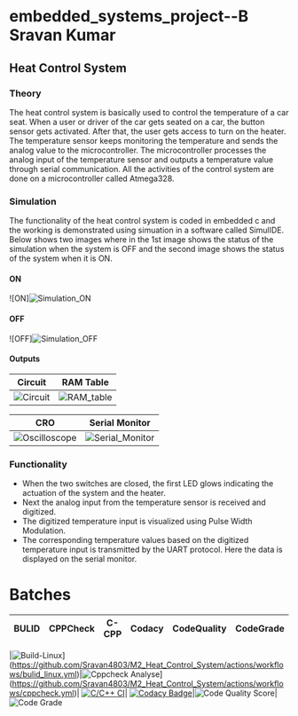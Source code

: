 # embedded_systems_project--B Sravan Kumar

## Heat Control System 

### Theory

The heat control system is basically used to control the temperature of a car seat. When a user or driver of the car gets seated on a car, the button sensor gets activated. After that, the user gets access to turn on the heater. The temperature sensor keeps monitoring the temperature and sends the analog value to the microcontroller. The microcontroller processes the analog input of the temperature sensor and outputs a temperature value through serial communication. All the activities of the control system are done on a microcontroller called Atmega328.

### Simulation

The functionality of the heat control system is coded in embedded c and the working is demonstrated using simuation in a software called SimulIDE.
Below shows two images where in the 1st image shows the status of the simulation when the system is OFF and the second image shows the status of the system when it is ON. 

#### ON
![ON]![Simulation_ON](https://user-images.githubusercontent.com/101509869/164460202-388ece5f-6d09-4fb9-be7d-4b2365c79813.PNG)


#### OFF
![OFF]![Simulation_OFF](https://user-images.githubusercontent.com/101509869/164460405-4f6b9cde-5a50-4237-968e-d380518a396c.PNG)


#### Outputs

|Circuit|RAM Table|
|:--:|:--:|
![Circuit](https://user-images.githubusercontent.com/101509869/164460604-0f456f0d-7880-4daf-bfe6-b2209c53fb94.gif)|![RAM_table](https://user-images.githubusercontent.com/101509869/164460695-b5238126-daef-4fe5-9e41-56421080bff6.gif)|

|CRO|Serial Monitor|
|:--:|:--:|
![Oscilloscope](https://user-images.githubusercontent.com/101509869/164460743-64ef4c37-1883-4fb1-baa9-8571aa772c55.gif)|![Serial_Monitor](https://user-images.githubusercontent.com/101509869/164460781-8b1f1f48-6942-4c3f-8455-1ea909a8bfd0.gif)|


### Functionality 

* When the two switches are closed, the first LED glows indicating the actuation of the system and the heater.
* Next the analog input from the temperature sensor is received and digitized.
* The digitized temperature input is visualized using Pulse Width Modulation.
* The corresponding temperature values based on the digitized temperature input is transmitted by the UART protocol. Here the data is displayed on the serial monitor.

# Batches

|BULID|CPPCheck|C-CPP|Codacy|CodeQuality|CodeGrade|
|:--:|:--:|:--:|:--:|:----:|:----:|

|![Build-Linux](https://github.com/Sravan4803/M2_Heat_Control_System/actions/workflows/bulid_linux.yml/badge.svg)](https://github.com/Sravan4803/M2_Heat_Control_System/actions/workflows/bulid_linux.yml)|![Cppcheck Analyse](https://github.com/Sravan4803/M2_Heat_Control_System/actions/workflows/cppcheck.yml/badge.svg)](https://github.com/Sravan4803/M2_Heat_Control_System/actions/workflows/cppcheck.yml)|
[![C/C++ CI](https://github.com/Sravan4803/M2_Heat_Control_System/actions/workflows/c-cpp.yml/badge.svg)](https://github.com/Sravan4803/M2_Heat_Control_System/actions/workflows/c-cpp.yml)|
[![Codacy Badge](https://app.codacy.com/project/badge/Grade/a1699b8edd7b49c884bc375bc83525a7)](https://www.codacy.com/gh/Sravan4803/M2_Heat_Control_System/dashboard?utm_source=github.com&amp;utm_medium=referral&amp;utm_content=Sravan4803/M2_Heat_Control_System&amp;utm_campaign=Badge_Grade)|![Code Quality Score](https://api.codiga.io/project/33013/score/svg)|![Code Grade](https://api.codiga.io/project/33013/status/svg)
